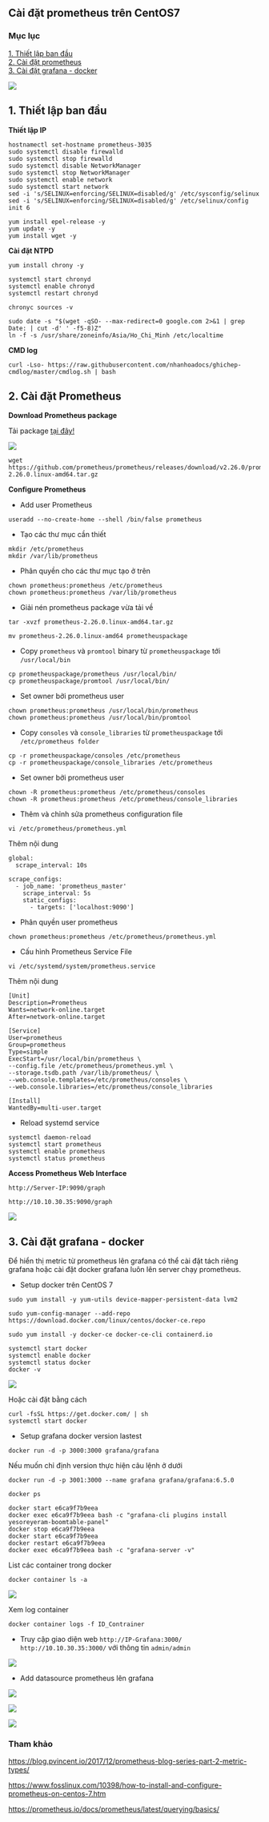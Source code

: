 ## Cài đặt prometheus trên CentOS7

### Mục lục

[1. Thiết lập ban đầu](#thietlap)<br>
[2. Cài đặt prometheus](#caidat)<br>
[3. Cài đặt grafana - docker](#grafana)<br>

![](../images/cai-dat-promethues-centos7/topo-lab-promethues.png)

<a name="thietlap"></a>
## 1. Thiết lập ban đầu

**Thiết lập IP**

```
hostnamectl set-hostname prometheus-3035
sudo systemctl disable firewalld
sudo systemctl stop firewalld
sudo systemctl disable NetworkManager
sudo systemctl stop NetworkManager
sudo systemctl enable network
sudo systemctl start network
sed -i 's/SELINUX=enforcing/SELINUX=disabled/g' /etc/sysconfig/selinux
sed -i 's/SELINUX=enforcing/SELINUX=disabled/g' /etc/selinux/config
init 6
```

```
yum install epel-release -y
yum update -y
yum install wget -y
```

**Cài đặt NTPD**


```
yum install chrony -y 

systemctl start chronyd 
systemctl enable chronyd
systemctl restart chronyd 

chronyc sources -v
```

```
sudo date -s "$(wget -qSO- --max-redirect=0 google.com 2>&1 | grep Date: | cut -d' ' -f5-8)Z"
ln -f -s /usr/share/zoneinfo/Asia/Ho_Chi_Minh /etc/localtime
```

**CMD log**

```
curl -Lso- https://raw.githubusercontent.com/nhanhoadocs/ghichep-cmdlog/master/cmdlog.sh | bash
```

<a name="caidat"></a>
## 2. Cài đặt Prometheus

**Download Prometheus package**

Tải package <a href="https://prometheus.io/download/" target="_blank">tại đây!</a>

![](../images/cai-dat-promethues-centos7/Screenshot_1102.png)

```
wget https://github.com/prometheus/prometheus/releases/download/v2.26.0/prometheus-2.26.0.linux-amd64.tar.gz
```

**Configure Prometheus**

- Add user Prometheus

```
useradd --no-create-home --shell /bin/false prometheus
```

- Tạo các thư mục cần thiết

```
mkdir /etc/prometheus
mkdir /var/lib/prometheus
```

- Phân quyền cho các thư mục tạo ở trên

```
chown prometheus:prometheus /etc/prometheus
chown prometheus:prometheus /var/lib/prometheus
```

- Giải nén prometheus package vừa tải về

```
tar -xvzf prometheus-2.26.0.linux-amd64.tar.gz
```

```
mv prometheus-2.26.0.linux-amd64 prometheuspackage
```

- Copy `prometheus` và `promtool` binary từ `prometheuspackage` tới `/usr/local/bin`

```
cp prometheuspackage/prometheus /usr/local/bin/
cp prometheuspackage/promtool /usr/local/bin/
```

- Set owner bởi prometheus user

```
chown prometheus:prometheus /usr/local/bin/prometheus
chown prometheus:prometheus /usr/local/bin/promtool
```

- Copy `consoles` và `console_libraries` từ `prometheuspackage` tới `/etc/prometheus folder`

```
cp -r prometheuspackage/consoles /etc/prometheus
cp -r prometheuspackage/console_libraries /etc/prometheus
```

- Set owner bởi prometheus user

```
chown -R prometheus:prometheus /etc/prometheus/consoles
chown -R prometheus:prometheus /etc/prometheus/console_libraries
```

- Thêm và chỉnh sửa prometheus configuration file

```
vi /etc/prometheus/prometheus.yml
```

Thêm nội dung

```
global:
  scrape_interval: 10s

scrape_configs:
  - job_name: 'prometheus_master'
    scrape_interval: 5s
    static_configs:
      - targets: ['localhost:9090']
```

- Phân quyền user prometheus

```
chown prometheus:prometheus /etc/prometheus/prometheus.yml
```

- Cấu hình Prometheus Service File

```
vi /etc/systemd/system/prometheus.service
```

Thêm nội dung

```
[Unit]
Description=Prometheus
Wants=network-online.target
After=network-online.target

[Service]
User=prometheus
Group=prometheus
Type=simple
ExecStart=/usr/local/bin/prometheus \
--config.file /etc/prometheus/prometheus.yml \
--storage.tsdb.path /var/lib/prometheus/ \
--web.console.templates=/etc/prometheus/consoles \
--web.console.libraries=/etc/prometheus/console_libraries

[Install]
WantedBy=multi-user.target
```

- Reload systemd service

```
systemctl daemon-reload
systemctl start prometheus
systemctl enable prometheus
systemctl status prometheus
```

**Access Prometheus Web Interface**

```
http://Server-IP:9090/graph
```

```
http://10.10.30.35:9090/graph
```

![](../images/cai-dat-promethues-centos7/Screenshot_1103.png)


<a name="grafana"></a>
## 3. Cài đặt grafana - docker

Để hiển thị metric từ prometheus lên grafana có thể cài đặt tách riêng grafana hoặc cài đặt docker grafana luôn lên server chạy prometheus.

- Setup docker trên CentOS 7

```
sudo yum install -y yum-utils device-mapper-persistent-data lvm2
```

```
sudo yum-config-manager --add-repo https://download.docker.com/linux/centos/docker-ce.repo
```

```
sudo yum install -y docker-ce docker-ce-cli containerd.io
```

```
systemctl start docker
systemctl enable docker
systemctl status docker
docker -v
```

![](../images/cai-dat-promethues-centos7/Screenshot_1104png)

Hoặc cài đặt bằng cách

```
curl -fsSL https://get.docker.com/ | sh
systemctl start docker
```

- Setup grafana docker version lastest

```
docker run -d -p 3000:3000 grafana/grafana
```

Nếu muốn chỉ định version thực hiện câu lệnh ở dưới

```
docker run -d -p 3001:3000 --name grafana grafana/grafana:6.5.0
```

```
docker ps
```

```
docker start e6ca9f7b9eea
docker exec e6ca9f7b9eea bash -c "grafana-cli plugins install yesoreyeram-boomtable-panel"
docker stop e6ca9f7b9eea
docker start e6ca9f7b9eea
docker restart e6ca9f7b9eea
docker exec e6ca9f7b9eea bash -c "grafana-server -v"
```

List các container trong docker

```
docker container ls -a
```

![](../images/cai-dat-promethues-centos7/Screenshot_1109.png)

Xem log container

```
docker container logs -f ID_Contrainer
```

- Truy cập giao diện web `http://IP-Grafana:3000/` `http://10.10.30.35:3000/`  với thông tin `admin/admin`

![](../images/cai-dat-promethues-centos7/Screenshot_1105.png)

- Add datasource prometheus lên grafana

![](../images/cai-dat-promethues-centos7/Screenshot_1106.png)

![](../images/cai-dat-promethues-centos7/Screenshot_1107.png)

![](../images/cai-dat-promethues-centos7/Screenshot_1108.png)


### Tham khảo

https://blog.pvincent.io/2017/12/prometheus-blog-series-part-2-metric-types/

https://www.fosslinux.com/10398/how-to-install-and-configure-prometheus-on-centos-7.htm

https://prometheus.io/docs/prometheus/latest/querying/basics/

